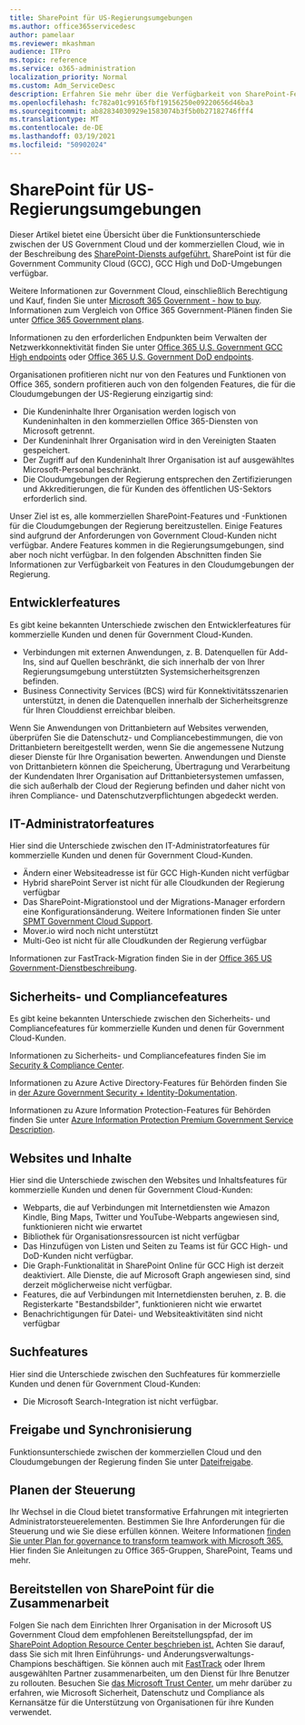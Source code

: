 ```yaml
---
title: SharePoint für US-Regierungsumgebungen
ms.author: office365servicedesc
author: pamelaar
ms.reviewer: mkashman
audience: ITPro
ms.topic: reference
ms.service: o365-administration
localization_priority: Normal
ms.custom: Adm_ServiceDesc
description: Erfahren Sie mehr über die Verfügbarkeit von SharePoint-Features für Us Government Cloud-Kunden.
ms.openlocfilehash: fc782a01c99165fbf19156250e09220656d46ba3
ms.sourcegitcommit: ab82834030929e1583074b3f5b0b27182746fff4
ms.translationtype: MT
ms.contentlocale: de-DE
ms.lasthandoff: 03/19/2021
ms.locfileid: "50902024"
---
```

# <a name="sharepoint-for-us-government-environments"></a>SharePoint für US-Regierungsumgebungen

Dieser Artikel bietet eine Übersicht über die Funktionsunterschiede zwischen der US Government Cloud und der kommerziellen Cloud, wie in der Beschreibung des [SharePoint-Diensts aufgeführt.](/office365/servicedescriptions/sharepoint-online-service-description/sharepoint-online-service-description) SharePoint ist für die Government Community Cloud (GCC), GCC High und DoD-Umgebungen verfügbar. 

Weitere Informationen zur Government Cloud, einschließlich Berechtigung und Kauf, finden Sie unter [Microsoft 365 Government - how to buy](/office365/servicedescriptions/office-365-platform-service-description/office-365-us-government/microsoft-365-government-how-to-buy). Informationen zum Vergleich von Office 365 Government-Plänen finden Sie unter [Office 365 Government plans](https://www.microsoft.com/microsoft-365/government/compare-office-365-government-plans?rtc=1#EligibilityRequirements).

Informationen zu den erforderlichen Endpunkten beim Verwalten der Netzwerkkonnektivität finden Sie unter [Office 365 U.S. Government GCC High endpoints](/office365/enterprise/office-365-u-s-government-gcc-high-endpoints#sharepoint-online-and-onedrive-for-business) oder [Office 365 U.S. Government DoD endpoints](/office365/enterprise/office-365-u-s-government-dod-endpoints#sharepoint-online-and-onedrive-for-business).

Organisationen profitieren nicht nur von den Features und Funktionen von Office 365, sondern profitieren auch von den folgenden Features, die für die Cloudumgebungen der US-Regierung einzigartig sind:

-   Die Kundeninhalte Ihrer Organisation werden logisch von Kundeninhalten in den kommerziellen Office 365-Diensten von Microsoft getrennt.
-   Der Kundeninhalt Ihrer Organisation wird in den Vereinigten Staaten gespeichert.
-   Der Zugriff auf den Kundeninhalt Ihrer Organisation ist auf ausgewähltes Microsoft-Personal beschränkt.
-   Die Cloudumgebungen der Regierung entsprechen den Zertifizierungen und Akkreditierungen, die für Kunden des öffentlichen US-Sektors erforderlich sind.

Unser Ziel ist es, alle kommerziellen SharePoint-Features und -Funktionen für die Cloudumgebungen der Regierung bereitzustellen. Einige Features sind aufgrund der Anforderungen von Government Cloud-Kunden nicht verfügbar. Andere Features kommen in die Regierungsumgebungen, sind aber noch nicht verfügbar. In den folgenden Abschnitten finden Sie Informationen zur Verfügbarkeit von Features in den Cloudumgebungen der Regierung.

## <a name="developer-features"></a>Entwicklerfeatures

Es gibt keine bekannten Unterschiede zwischen den Entwicklerfeatures für kommerzielle Kunden und denen für Government Cloud-Kunden.

- Verbindungen mit externen Anwendungen, z. B. Datenquellen für Add-Ins, sind auf Quellen beschränkt, die sich innerhalb der von Ihrer Regierungsumgebung unterstützten Systemsicherheitsgrenzen befinden.
- Business Connectivity Services (BCS) wird für Konnektivitätsszenarien unterstützt, in denen die Datenquellen innerhalb der Sicherheitsgrenze für Ihren Clouddienst erreichbar bleiben.

Wenn Sie Anwendungen von Drittanbietern auf Websites verwenden, überprüfen Sie die Datenschutz- und Compliancebestimmungen, die von Drittanbietern bereitgestellt werden, wenn Sie die angemessene Nutzung dieser Dienste für Ihre Organisation bewerten. Anwendungen und Dienste von Drittanbietern können die Speicherung, Übertragung und Verarbeitung der Kundendaten Ihrer Organisation auf Drittanbietersystemen umfassen, die sich außerhalb der Cloud der Regierung befinden und daher nicht von ihren Compliance- und Datenschutzverpflichtungen abgedeckt werden. 

## <a name="it-admin-features"></a>IT-Administratorfeatures

Hier sind die Unterschiede zwischen den IT-Administratorfeatures für kommerzielle Kunden und denen für Government Cloud-Kunden.

- Ändern einer Websiteadresse ist für GCC High-Kunden nicht verfügbar
- Hybrid sharePoint Server ist nicht für alle Cloudkunden der Regierung verfügbar
- Das SharePoint-Migrationstool und der Migrations-Manager erfordern eine Konfigurationsänderung. Weitere Informationen finden Sie unter [SPMT Government Cloud Support](/sharepointmigration/spmt-install-issues#government-cloud-support).
- Mover.io wird noch nicht unterstützt
- Multi-Geo ist nicht für alle Cloudkunden der Regierung verfügbar

Informationen zur FastTrack-Migration finden Sie in der [Office 365 US Government-Dienstbeschreibung](/office365/servicedescriptions/office-365-platform-service-description/office-365-us-government/office-365-us-government#data-migrations-performed-by-fasttrack).

## <a name="security-and-compliance-features"></a>Sicherheits- und Compliancefeatures

Es gibt keine bekannten Unterschiede zwischen den Sicherheits- und Compliancefeatures für kommerzielle Kunden und denen für Government Cloud-Kunden.

Informationen zu Sicherheits- und Compliancefeatures finden Sie im [Security & Compliance Center](https://docs.microsoft.com/office365/servicedescriptions/office-365-platform-service-description/office-365-securitycompliance-center).

Informationen zu Azure Active Directory-Features für Behörden finden Sie in [der Azure Government Security + Identity-Dokumentation](/azure/azure-government/documentation-government-services-securityandidentity#azure-active-directory). 

Informationen zu Azure Information Protection-Features für Behörden finden Sie unter [Azure Information Protection Premium Government Service Description](/enterprise-mobility-security/solutions/ems-aip-premium-govt-service-description). 

## <a name="sites-and-content"></a>Websites und Inhalte

Hier sind die Unterschiede zwischen den Websites und Inhaltsfeatures für kommerzielle Kunden und denen für Government Cloud-Kunden:

- Webparts, die auf Verbindungen mit Internetdiensten wie Amazon Kindle, Bing Maps, Twitter und YouTube-Webparts angewiesen sind, funktionieren nicht wie erwartet
- Bibliothek für Organisationsressourcen ist nicht verfügbar
- Das Hinzufügen von Listen und Seiten zu Teams ist für GCC High- und DoD-Kunden nicht verfügbar.
- Die Graph-Funktionalität in SharePoint Online für GCC High ist derzeit deaktiviert. Alle Dienste, die auf Microsoft Graph angewiesen sind, sind derzeit möglicherweise nicht verfügbar.
- Features, die auf Verbindungen mit Internetdiensten beruhen, z. B. die Registerkarte "Bestandsbilder", funktionieren nicht wie erwartet
- Benachrichtigungen für Datei- und Websiteaktivitäten sind nicht verfügbar

## <a name="search-features"></a>Suchfeatures

Hier sind die Unterschiede zwischen den Suchfeatures für kommerzielle Kunden und denen für Government Cloud-Kunden:

- Die Microsoft Search-Integration ist nicht verfügbar.

## <a name="sharing-and-sync"></a>Freigabe und Synchronisierung

Funktionsunterschiede zwischen der kommerziellen Cloud und den Cloudumgebungen der Regierung finden Sie unter [Dateifreigabe](/office365/servicedescriptions/office-365-platform-service-description/office-365-us-government/gcc-high-and-dod#file-sharing).

## <a name="plan-for-governance"></a>Planen der Steuerung

Ihr Wechsel in die Cloud bietet transformative Erfahrungen mit integrierten Administratorsteuerelementen. Bestimmen Sie Ihre Anforderungen für die Steuerung und wie Sie diese erfüllen können. Weitere Informationen [finden Sie unter Plan for governance to transform teamwork with Microsoft 365.](https://resources.techcommunity.microsoft.com/teamwork-governance/) Hier finden Sie Anleitungen zu Office 365-Gruppen, SharePoint, Teams und mehr.

## <a name="deploy-sharepoint-for-collaboration"></a>Bereitstellen von SharePoint für die Zusammenarbeit

Folgen Sie nach dem Einrichten Ihrer Organisation in der Microsoft US Government Cloud dem empfohlenen Bereitstellungspfad, der im [SharePoint Adoption Resource Center beschrieben ist.](https://resources.techcommunity.microsoft.com/resources/SharePoint-adoption/) Achten Sie darauf, dass Sie sich mit Ihren Einführungs- und Änderungsverwaltungs-Champions beschäftigen.
Sie können auch mit [FastTrack](https://www.microsoft.com/fasttrack) oder Ihrem ausgewählten Partner zusammenarbeiten, um den Dienst für Ihre Benutzer zu rollouten.
Besuchen Sie [das Microsoft Trust Center,](https://www.microsoft.com/trust-center) um mehr darüber zu erfahren, wie Microsoft Sicherheit, Datenschutz und Compliance als Kernansätze für die Unterstützung von Organisationen für ihre Kunden verwendet.
